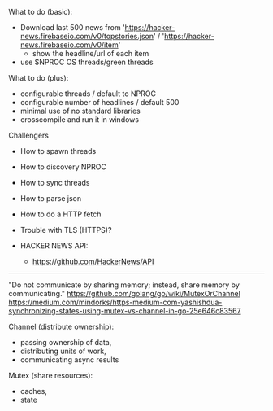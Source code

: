 What to do (basic):

 - Download last 500 news from 'https://hacker-news.firebaseio.com/v0/topstories.json' / 'https://hacker-news.firebaseio.com/v0/item'
    - show the headline/url of each item
 - use $NPROC OS threads/green threads
 
What to do (plus):
 - configurable threads / default to NPROC
 - configurable number of headlines / default 500
 - minimal use of no standard libraries
 - crosscompile and run it in windows
 
Challengers
- How to spawn threads
- How to discovery NPROC
- How to sync threads
- How to parse json
- How to do a HTTP fetch
- Trouble with TLS (HTTPS)?

- HACKER NEWS API:
  - https://github.com/HackerNews/API

------------------- 
"Do not communicate by sharing memory; instead, share memory by communicating."
https://github.com/golang/go/wiki/MutexOrChannel
https://medium.com/mindorks/https-medium-com-yashishdua-synchronizing-states-using-mutex-vs-channel-in-go-25e646c83567

Channel (distribute ownership):
- passing ownership of data,
- distributing units of work,
- communicating async results

Mutex (share resources):
- caches,
- state

